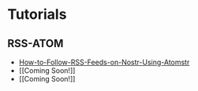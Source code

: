 #  Tutorials
## RSS-ATOM

- [How-to-Follow-RSS-Feeds-on-Nostr-Using-Atomstr](Tutorials/RSS-ATOM/How-to-Follow-RSS-Feeds-on-Nostr-Using-Atomstr.md)
- [[Coming Soon!]]
- [[Coming Soon!]]
